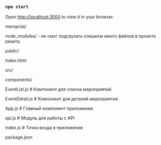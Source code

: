 
### `npm start`

Open [http://localhost:3000](http://localhost:3000) to view it in your browser.

meropriat/

node_modules/ - не смог подгрузить слишком много файлов в проекте реакта.

public/

index.html

src/

components/

EventList.js        # Компонент для списка мероприятий

EventDetail.js      # Компонент для деталей мероприятия

App.js                  # Главный компонент приложения

api.js                  # Модуль для работы с API

index.js                # Точка входа в приложение

package.json

